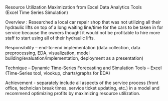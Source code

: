 Resource Utilization Maximization from Excel Data Analytics Tools                                  
(Excel Time Series Simulation)

Overview : 
Researched a local car repair shop that was not utilizing all their hydraulic lifts on top of a long waiting line/time for the cars to be taken in for service because the owners thought it would not be profitable to hire more staff to start using all of their hydraulic lifts. 

Responsibility – end-to-end implementation (data collection, data preprocessing, EDA, visualization, model building/evaluation/implementation, deployment as a presentation)

Technique – Dynamic Time-Series Forecasting and Simulation
Tools – Excel (Time-Series tool, vlookup, charts/graphs for EDA)

Achievement - separately include all aspects of the service process (front office, technician break times, service ticket updating, etc.) in a model and recommend optimizing profits by maximizing resource utilization.
